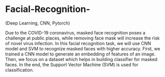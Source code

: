 # Facial-Recognition-
(Deep Learning, CNN, Pytorch)

Due to the COVID-19 coronavirus, masked face recognition poses a challenge at public places, while removing face mask will increase the risk of novel virus infection.
In this facial recognition task, we will use CNN model and SVM to recognize masked faces with higher accuracy. 
First, we trained a CNN model to generate an embedding of features of an image. 
Then, we focus on a dataset which helps in building classifier for masked faces.
In the end, the Support Vector Machine (SVM) is used for classification.
